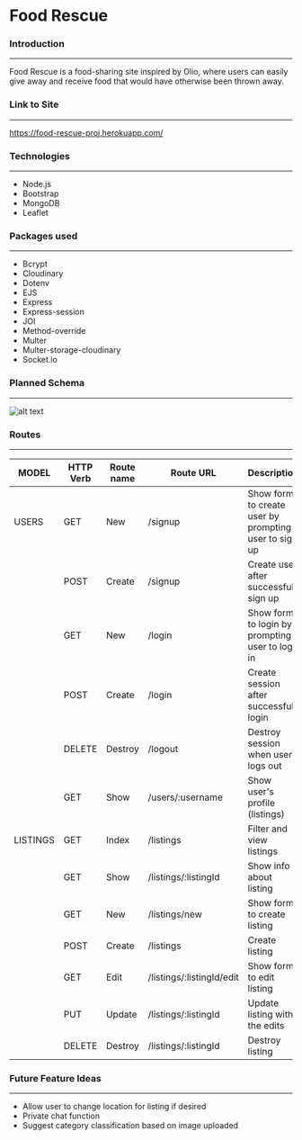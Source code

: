 # Food Rescue

### Introduction
---
Food Rescue is a food-sharing site inspired by Olio, where users can easily give away and receive food that would have otherwise been thrown away.

### Link to Site
---
https://food-rescue-proj.herokuapp.com/

### Technologies 
---
- Node.js
- Bootstrap
- MongoDB
- Leaflet

### Packages used
---
- Bcrypt
- Cloudinary
- Dotenv
- EJS
- Express
- Express-session
- JOI
- Method-override
- Multer
- Multer-storage-cloudinary
- Socket.io

### Planned Schema
---
![alt text](https://github.com/lekpeng96/food-rescue/blob/master/project_2_planning/schema%20(220812).png?raw=true)


### Routes
---
|  MODEL   | HTTP Verb | Route name | Route URL                 | Description                                           |
|----------|-----------|------------|---------------------------|-------------------------------------------------------|
| USERS    | GET       | New        | /signup                   | Show form to create user by prompting user to sign up |
|          | POST      | Create     | /signup                   | Create user after successful sign up                  |
|          | GET       | New        | /login                    | Show form to login by prompting user to log in        |
|          | POST      | Create     | /login                    | Create session after successful login                 |
|          | DELETE    | Destroy    | /logout                   | Destroy session when user logs out                    |
|          | GET       | Show       | /users/:username          | Show user's profile (listings)                        |
| LISTINGS | GET       | Index      | /listings                 | Filter and view listings                              |
|          | GET       | Show       | /listings/:listingId      | Show info about listing                               |
|          | GET       | New        | /listings/new             | Show form to create listing                           |
|          | POST      | Create     | /listings                 | Create listing                                        |
|          | GET       | Edit       | /listings/:listingId/edit | Show form to edit listing                             |
|          | PUT       | Update     | /listings/:listingId      | Update listing with the edits                         |
|          | DELETE    | Destroy    | /listings/:listingId      | Destroy listing                                       |



### Future Feature Ideas
---
- Allow user to change location for listing if desired
- Private chat function
- Suggest category classification based on image uploaded
